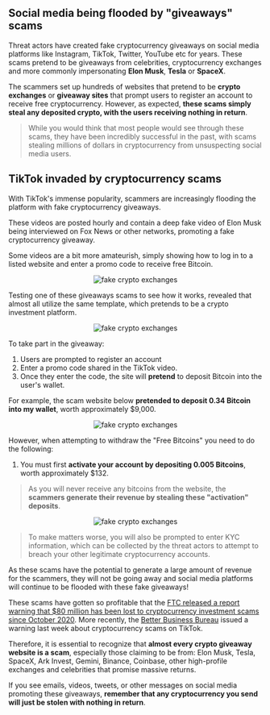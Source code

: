 ## Social media being flooded by "giveaways" scams

Threat actors have created fake cryptocurrency giveaways on social media platforms like Instagram, TikTok, Twitter, YouTube etc for years. These scams pretend to be giveaways from celebrities, cryptocurrency exchanges and more commonly impersonating **Elon Musk**, **Tesla** or **SpaceX**.

The scammers set up hundreds of websites that pretend to be **crypto exchanges** or **giveaway sites** that prompt users to register an account to receive free cryptocurrency. However, as expected, **these scams simply steal any deposited crypto, with the users receiving nothing in return**.

> While you would think that most people would see through these scams, they have been incredibly successful in the past, with scams stealing millions of dollars in cryptocurrency from unsuspecting social media users.

## TikTok invaded by cryptocurrency scams

With TikTok's immense popularity, scammers are increasingly flooding the platform with fake cryptocurrency giveaways.

These videos are posted hourly and contain a deep fake video of Elon Musk being interviewed on Fox News or other networks, promoting a fake cryptocurrency giveaway.

Some videos are a bit more amateurish, simply showing how to log in to a listed website and enter a promo code to receive free Bitcoin.

<p align="center"><img src="https://github.com/chartingshow/crypto-firewall/blob/master/assets/images/exchange-giveaway-scams/1.jpg" alt="fake crypto exchanges"></p>

Testing one of these giveaways scams to see how it works, revealed that almost all utilize the same template, which pretends to be a crypto investment platform.

<p align="center"><img src="https://github.com/chartingshow/crypto-firewall/blob/master/assets/images/exchange-giveaway-scams/2.jpg" alt="fake crypto exchanges"></p>

To take part in the giveaway:

1. Users are prompted to register an account
2. Enter a promo code shared in the TikTok video.
3. Once they enter the code, the site will **pretend** to deposit Bitcoin into the user's wallet.

For example, the scam website below **pretended to deposit 0.34 Bitcoin into my wallet**, worth approximately $9,000.

<p align="center"><img src="https://github.com/chartingshow/crypto-firewall/blob/master/assets/images/exchange-giveaway-scams/3.jpg" alt="fake crypto exchanges"></p>

However, when attempting to withdraw the "Free Bitcoins" you need to do the following:

1. You must first **activate your account by depositing 0.005 Bitcoins**, worth approximately $132.

> As you will never receive any bitcoins from the website, the **scammers generate their revenue by stealing these "activation" deposits**.

<p align="center"><img src="https://github.com/chartingshow/crypto-firewall/blob/master/assets/images/exchange-giveaway-scams/4.jpg" alt="fake crypto exchanges"></p>

> To make matters worse, you will also be prompted to enter KYC information, which can be collected by the threat actors to attempt to breach your other legitimate cryptocurrency accounts.

As these scams have the potential to generate a large amount of revenue for the scammers, they will not be going away and social media platforms will continue to be flooded with these fake giveaways!

These scams have gotten so profitable that the [FTC released a report warning that $80 million has been lost to cryptocurrency investment scams since October 2020](https://www.ftc.gov/news-events/data-visualizations/data-spotlight/2021/05/cryptocurrency-buzz-drives-record-investment-scam-losses). More recently, the [Better Business Bureau](https://www.bbb.org/article/scams/27566-bbb-scam-alert-cryptocurrency-investment-scams-take-to-tiktok) issued a warning last week about cryptocurrency scams on TikTok.

Therefore, it is essential to recognize that **almost every crypto giveaway website is a scam**, especially those claiming to be from: Elon Musk, Tesla, SpaceX, Ark Invest, Gemini, Binance, Coinbase, other high-profile exchanges and celebrities that promise massive returns.

If you see emails, videos, tweets, or other messages on social media promoting these giveaways, **remember that any cryptocurrency you send will just be stolen with nothing in return**.
